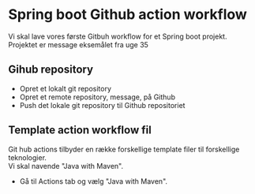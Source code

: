 # Spring boot Github action workflow

Vi skal lave vores første Gitbuh workflow for et Spring boot projekt. Projektet er message eksemålet fra uge 35

## Gihub repository

- Opret et lokalt git repository 
- Opret et remote repository, message, på Github
- Push det lokale git repository til Github repositoriet 

## Template action workflow fil
Git hub actions tilbyder en række forskellige template filer til forskellige teknologier.  
Vi skal navende "Java with Maven".  
- Gå til Actions tab og vælg "Java with Maven".


